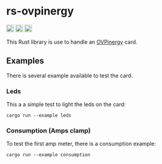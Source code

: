 # rs-ovpinergy

[<img alt="github" src="https://img.shields.io/badge/github-reneca/rs--ovpinergy-8da0cb?style=for-the-badge&labelColor=555555&logo=github" height="20">](https://github.com/reneca/rs-ovpinergy)
[<img alt="crates.io" src="https://img.shields.io/crates/v/rs-ovpinergy.svg?style=for-the-badge&color=fc8d62&logo=rust" height="20">](https://crates.io/crates/rs-ovpinergy)
[<img alt="docs.rs" src="https://img.shields.io/badge/docs.rs-ovpinergy-66c2a5?style=for-the-badge&labelColor=555555&logo=docs.rs" height="20">](https://docs.rs/rs-ovpinergy)

This Rust library is use to handle an [OVPinergy](https://www.overware.fr/ovpinergy/) card.

## Examples

There is several example available to test the card.

### Leds

This a a simple test to light the leds on the card:

```
cargo run --example leds
```

### Consumption (Amps clamp)

To test the first amp meter, there is a consumption example:

```
cargo run --example consumption
```
